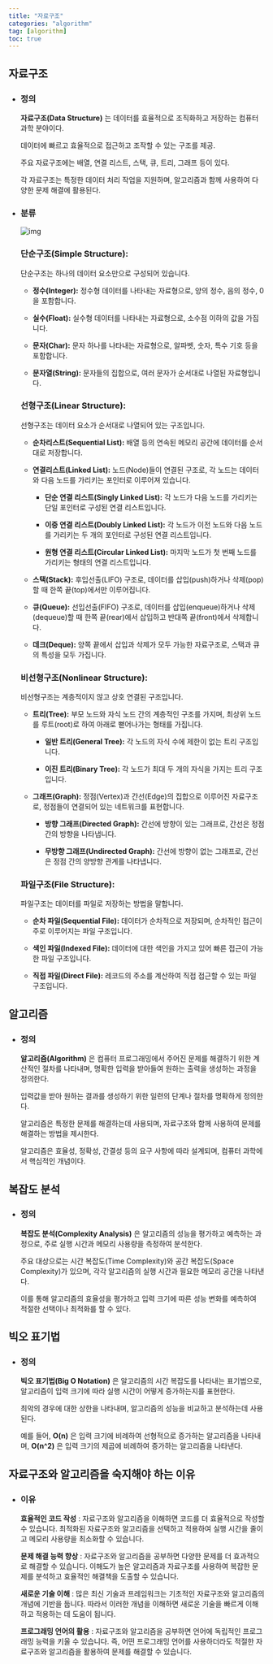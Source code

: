 ```yaml
---
title: "자료구조"
categories: "algorithm"
tag: [algorithm]
toc: true
---
```


## 자료구조

- ### 정의
    **자료구조(Data Structure)** 는 데이터를 효율적으로 조직화하고 저장하는 컴퓨터 과학 분야이다.
    
    데이터에 빠르고 효율적으로 접근하고 조작할 수 있는 구조를 제공.

    주요 자료구조에는 배열, 연결 리스트, 스택, 큐, 트리, 그래프 등이 있다.

    각 자료구조는 특정한 데이터 처리 작업을 지원하며, 알고리즘과 함께 사용하여 다양한 문제 해결에 활용된다.

- ### 분류

    ![img](https://imgur.com/a/FVCTIBo)

    ### **단순구조(Simple Structure):**
    단순구조는 하나의 데이터 요소만으로 구성되어 있습니다.

    - **정수(Integer):** 정수형 데이터를 나타내는 자료형으로, 양의 정수, 음의 정수, 0을 포함합니다.
  
    - **실수(Float):** 실수형 데이터를 나타내는 자료형으로, 소수점 이하의 값을 가집니다.

    - **문자(Char):** 문자 하나를 나타내는 자료형으로, 알파벳, 숫자, 특수 기호 등을 포함합니다.

    - **문자열(String):** 문자들의 집합으로, 여러 문자가 순서대로 나열된 자료형입니다.

    ### **선형구조(Linear Structure):**
    선형구조는 데이터 요소가 순서대로 나열되어 있는 구조입니다.

    - **순차리스트(Sequential List):** 배열 등의 연속된 메모리 공간에 데이터를 순서대로 저장합니다.

    - **연결리스트(Linked List):** 노드(Node)들이 연결된 구조로, 각 노드는 데이터와 다음 노드를 가리키는 포인터로 이루어져 있습니다.

        - **단순 연결 리스트(Singly Linked List):** 각 노드가 다음 노드를 가리키는 단일 포인터로 구성된 연결 리스트입니다.

        - **이중 연결 리스트(Doubly Linked List):** 각 노드가 이전 노드와 다음 노드를 가리키는 두 개의 포인터로 구성된 연결 리스트입니다.

        - **원형 연결 리스트(Circular Linked List):** 마지막 노드가 첫 번째 노드를 가리키는 형태의 연결 리스트입니다.

    - **스택(Stack):** 후입선출(LIFO) 구조로, 데이터를 삽입(push)하거나 삭제(pop)할 때 한쪽 끝(top)에서만 이루어집니다.

    - **큐(Queue):** 선입선출(FIFO) 구조로, 데이터를 삽입(enqueue)하거나 삭제(dequeue)할 때 한쪽 끝(rear)에서 삽입하고 반대쪽 끝(front)에서 삭제합니다.

    - **데크(Deque):** 양쪽 끝에서 삽입과 삭제가 모두 가능한 자료구조로, 스택과 큐의 특성을 모두 가집니다.

    ### **비선형구조(Nonlinear Structure):**
    비선형구조는 계층적이지 않고 상호 연결된 구조입니다.

    - **트리(Tree):** 부모 노드와 자식 노드 간의 계층적인 구조를 가지며, 최상위 노드를 루트(root)로 하여 아래로 뻗어나가는 형태를 가집니다.

        - **일반 트리(General Tree):** 각 노드의 자식 수에 제한이 없는 트리 구조입니다.
 
        - **이진 트리(Binary Tree):** 각 노드가 최대 두 개의 자식을 가지는 트리 구조입니다.

    - **그래프(Graph):** 정점(Vertex)과 간선(Edge)의 집합으로 이루어진 자료구조로, 정점들이 연결되어 있는 네트워크를 표현합니다.
  
        - **방향 그래프(Directed Graph):** 간선에 방향이 있는 그래프로, 간선은 정점 간의 방향을 나타냅니다.

        - **무방향 그래프(Undirected Graph):** 간선에 방향이 없는 그래프로, 간선은 정점 간의 양방향 관계를 나타냅니다.

    ### **파일구조(File Structure):**
    파일구조는 데이터를 파일로 저장하는 방법을 말합니다.

    - **순차 파일(Sequential File):** 데이터가 순차적으로 저장되며, 순차적인 접근이 주로 이루어지는 파일 구조입니다.

    - **색인 파일(Indexed File):** 데이터에 대한 색인을 가지고 있어 빠른 접근이 가능한 파일 구조입니다.

    - **직접 파일(Direct File):** 레코드의 주소를 계산하여 직접 접근할 수 있는 파일 구조입니다.

## 알고리즘

- ### 정의

    **알고리즘(Algorithm)** 은 컴퓨터 프로그래밍에서 주어진 문제를 해결하기 위한 계산적인 절차를 나타내며, 명확한 입력을 받아들여 원하는 출력을 생성하는 과정을 정의한다.

    입력값을 받아 원하는 결과를 생성하기 위한 일련의 단계나 절차를 명확하게 정의한다.

    알고리즘은 특정한 문제를 해결하는데 사용되며, 자료구조와 함께 사용하여 문제를 해결하는 방법을 제시한다.

    알고리즘은 효율성, 정확성, 간결성 등의 요구 사항에 따라 설계되며, 컴퓨터 과학에서 핵심적인 개념이다.

## 복잡도 분석

- ### 정의
  
    **복잡도 분석(Complexity Analysis)** 은 알고리즘의 성능을 평가하고 예측하는 과정으로, 주로 실행 시간과 메모리 사용량을 측정하여 분석한다.

    주요 대상으로는 시간 복잡도(Time Complexity)와 공간 복잡도(Space Complexity)가 있으며, 각각 알고리즘의 실행 시간과 필요한 메모리 공간을 나타낸다.

    이를 통해 알고리즘의 효율성을 평가하고 입력 크기에 따른 성능 변화를 예측하여 적절한 선택이나 최적화를 할 수 있다.

## 빅오 표기법

- ### 정의

    **빅오 표기법(Big O Notation)** 은 알고리즘의 시간 복잡도를 나타내는 표기법으로, 알고리즘이 입력 크기에 따라 실행 시간이 어떻게 증가하는지를 표현한다.

    최악의 경우에 대한 상한을 나타내며, 알고리즘의 성능을 비교하고 분석하는데 사용된다.

    예를 들어, **O(n)** 은 입력 크기에 비례하여 선형적으로 증가하는 알고리즘을 나타내며, **O(n^2)** 은 입력 크기의 제곱에 비례하여 증가하는 알고리즘을 나타낸다.

## 자료구조와 알고리즘을 숙지해야 하는 이유

- ### 이유

    **효율적인 코드 작성** : 자료구조와 알고리즘을 이해하면 코드를 더 효율적으로 작성할 수 있습니다.
    최적화된 자료구조와 알고리즘을 선택하고 적용하여 실행 시간을 줄이고 메모리 사용량을 최소화할 수 있습니다.

    **문제 해결 능력 향상** : 자료구조와 알고리즘을 공부하면 다양한 문제를 더 효과적으로 해결할 수 있습니다.
    이해도가 높은 알고리즘과 자료구조를 사용하여 복잡한 문제를 분석하고 효율적인 해결책을 도출할 수 있습니다.

    **새로운 기술 이해** : 많은 최신 기술과 프레임워크는 기초적인 자료구조와 알고리즘의 개념에 기반을 둡니다.
    따라서 이러한 개념을 이해하면 새로운 기술을 빠르게 이해하고 적용하는 데 도움이 됩니다.

    **프로그래밍 언어의 활용** : 자료구조와 알고리즘을 공부하면 언어에 독립적인 프로그래밍 능력을 키울 수 있습니다.
    즉, 어떤 프로그래밍 언어를 사용하더라도 적절한 자료구조와 알고리즘을 활용하여 문제를 해결할 수 있습니다.